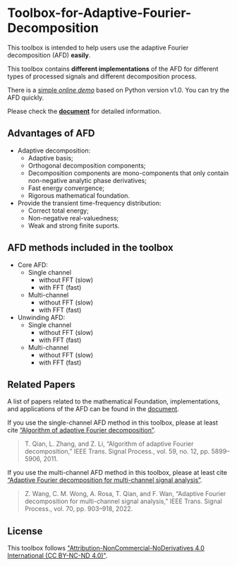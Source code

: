 # Toolbox-for-Adaptive-Fourier-Decomposition

This toolbox is intended to help users use the adaptive Fourier decomposition (AFD) **easily**. 

This toolbox contains **different implementations** of the AFD for different types of processed signals and different decomposition process.

There is a [simple *online demo*](http://zewang.site/AFD) based on Python version v1.0. You can try the AFD quickly.

Please check the [**document**](https://toolbox-for-adaptive-fourier-decomposition.readthedocs.io/) for detailed information. 

## Advantages of AFD

+ Adaptive decomposition:
  + Adaptive basis;
  + Orthogonal decomposition components;
  + Decomposition components are  mono-components that only contain non-negative analytic phase derivatives;
  + Fast energy convergence;
  + Rigorous mathematical foundation.
+ Provide the transient time-frequency distribution:
  + Correct total energy;
  + Non-negative real-valuedness;
  + Weak and strong finite suports.

## AFD methods included in the toolbox

+ Core AFD:
  + Single channel
    + without FFT (slow)
    + with FFT (fast)
  + Multi-channel
    + without FFT (slow)
    + with FFT (fast)
+ Unwinding AFD:
  + Single channel 
    + without FFT (slow)
    + with FFT (fast)
  + Multi-channel
    + without FFT (slow)
    + with FFT (fast)

## Related Papers

A list of papers related to the mathematical Foundation, implementations, and applications of the AFD can be found in the [document](https://toolbox-for-adaptive-fourier-decomposition.readthedocs.io/en/latest/IntroAFD.html).

If you use the single-channel AFD method in this toolbox, please at least cite [“Algorithm of adaptive Fourier decomposition”](http://ieeexplore.ieee.org/document/6021385/).

> T. Qian, L. Zhang, and Z. Li, “Algorithm of adaptive Fourier decomposition,” IEEE Trans. Signal Process., vol. 59, no. 12, pp. 5899–5906, 2011.

If you use the multi-channel AFD method in this toolbox, please at least cite [“Adaptive Fourier decomposition for multi-channel signal analysis”](https://doi.org/10.1109/TSP.2022.3143723).

> Z. Wang, C. M. Wong, A. Rosa, T. Qian, and F. Wan, “Adaptive Fourier decomposition for multi-channel signal analysis,” IEEE Trans. Signal Process., vol. 70, pp. 903–918, 2022.


## License

This toolbox follows ["Attribution-NonCommercial-NoDerivatives 4.0 International (CC BY-NC-ND 4.0)"](https://creativecommons.org/licenses/by-nc-nd/4.0/deed.en).


